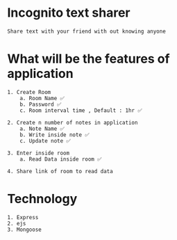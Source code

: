 # Incognito text sharer 
    Share text with your friend with out knowing anyone
    
# What will be the features of application
    1. Create Room
        a. Room Name ✅
        b. Password ✅
        c. Room interval time , Default : 1hr ✅

    2. Create n number of notes in application
        a. Note Name ✅
        b. Write inside note ✅
        c. Update note ✅
        
    3. Enter inside room
        a. Read Data inside room ✅

    4. Share link of room to read data
        
# Technology
    1. Express
    2. ejs
    3. Mongoose   